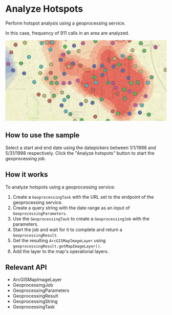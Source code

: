 # Analyze Hotspots

Perform hotspot analysis using a geoprocessing service.

In this case, frequency of 911 calls in an area are analyzed.

![](AnalyzeHotspots.png)

## How to use the sample

Select a start and end date using the datepickers between 1/1/1998 and 5/31/1998 respectively. Click the "Analyze hotspots" button to start the geoprocessing job.

## How it works

To analyze hotspots using a geoprocessing service:

1. Create a `GeoprocessingTask` with the URL set to the endpoint of the geoprocessing service.
2. Create a query string with the date range as an input of `GeoprocessingParameters`.
3. Use the `GeoprocessingTask` to create a `GeoprocessingJob` with the parameters.
4. Start the job and wait for it to complete and return a `GeoprocessingResult`.
5. Get the resulting `ArcGISMapImageLayer` using `geoprocessingResult.getMapImageLayer()`.
6. Add the layer to the map's operational layers.

## Relevant API

* ArcGISMapImageLayer
* GeoprocessingJob
* GeoprocessingParameters
* GeoprocessingResult
* GeoprocessingString
* GeoprocessingTask
